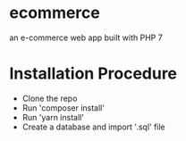 # ecommerce
an e-commerce web app built with PHP 7

# Installation Procedure

- Clone the repo
- Run 'composer install'
- Run 'yarn install'
- Create a database and import '.sql' file